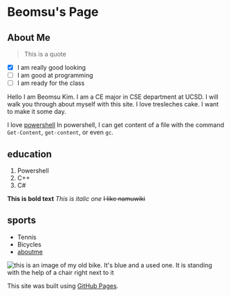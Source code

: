 # Beomsu's Page
## About Me
> This is a quote
- [x] I am really good looking
- [ ] I am good at programming
- [ ] I am ready for the class

Hello I am Beomsu Kim. I am a CE major in CSE department at UCSD. I will walk you through about myself with this site. I love tresleches cake. I want to make it some day. 

I love [powershell](README.md)
In powershell, I can get content of a file with the command `Get-Content`, `get-content`, or even `gc`.
## education
1. Powershell
2. C++
3. C#
   
**This is bold text**
*This is italic one*
~~I like namuwiki~~
## sports
- Tennis
- Bicycles
- [aboutme](#about-me)

![this is an image of my old bike. It's blue and a used one. It is standing with the help of a chair right next to it](assets/myoldbike.jpg)

This site was built using [GitHub Pages](https://pages.github.com/).

<!-- ![It's my picture sitting in a cafe. I am smiling brightly.] -->
